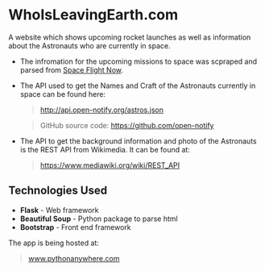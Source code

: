 # WhoIsLeavingEarth.com
A website which shows upcoming rocket launches as well as information about the Astronauts who are currently in space. 


* The infromation for the upcoming missions to space was scpraped and parsed from [Space Flight Now](https://spaceflightnow.com/launch-schedule/).

* The API used to get the Names and Craft of the Astronauts currently in space can be found here: 

  > http://api.open-notify.org/astros.json

  > GitHub source code: https://github.com/open-notify

* The API to get the background information and photo of the Astronauts is the REST API from Wikimedia. It can be found at:
    
  > https://www.mediawiki.org/wiki/REST_API

## Technologies Used

* **Flask** - Web framework
* **Beautiful Soup** - Python package to parse html
* **Bootstrap** - Front end framework 

The app is being hosted at:
  > www.pythonanywhere.com 
